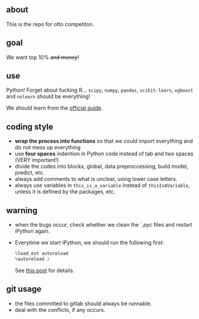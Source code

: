 ## about

This is the repo for otto competiton.

## goal

We want top 10% ~~and money~~!

## use

Python! Forget about fucking R... `scipy`, `numpy`, `pandas`, `scikit-learn`, `xgboost` and `nolearn` should be everything!

We should learn from the [official guide](http://nbviewer.ipython.org/github/ottogroup/kaggle/blob/master/Otto_Group_Competition.ipynb).

## coding style
* **wrap the process into functions** so that we could import everything and do not mess up everything
* use **four spaces** indention in Python code instead of tab and two spaces (VERY important!)
* divide the codes into blocks, global, data preproccessing, build model, predict, etc.
* always add comments to what is unclear, using lower case letters.
* always use variables in `this_is_a_variable` instead of `thisIsAVariable`, unless it is defined by the packages, etc.


## warning
* when the bugs occur, check whether we clean the `*.pyc* files and restart iPython again.
* Everytime we start iPython, we should run the following first:

  ```python
  %load_ext autoreload
  %autoreload 2
  ```

  See [this post](http://stackoverflow.com/questions/1907993/autoreload-of-modules-in-ipython/10472712#10472712) for details.

## git usage
* the files committed to gitlab should always be runnable.
* deal with the conflicts, if any occurs.
